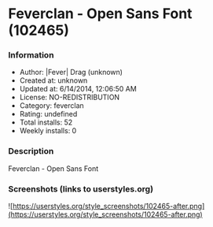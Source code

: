 # Feverclan - Open Sans Font (102465)

### Information
- Author: |Fever| Drag (unknown)
- Created at: unknown
- Updated at: 6/14/2014, 12:06:50 AM
- License: NO-REDISTRIBUTION
- Category: feverclan
- Rating: undefined
- Total installs: 52
- Weekly installs: 0


### Description
Feverclan - Open Sans Font


### Screenshots (links to userstyles.org)
![https://userstyles.org/style_screenshots/102465-after.png](https://userstyles.org/style_screenshots/102465-after.png)


